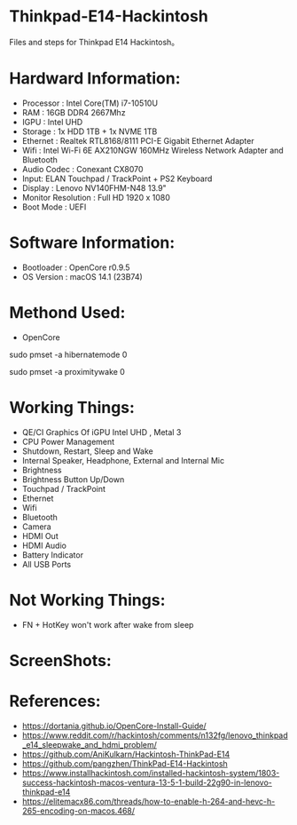 # Thinkpad-E14-Hackintosh
Files and steps for Thinkpad E14 Hackintosh。

# Hardward Information:
- Processor : Intel Core(TM) i7-10510U
- RAM : 16GB DDR4 2667Mhz
- IGPU : Intel UHD 
- Storage : 1x HDD 1TB + 1x NVME 1TB
- Ethernet : Realtek RTL8168/8111 PCI-E Gigabit Ethernet Adapter
- Wifi : Intel Wi-Fi 6E AX210NGW 160MHz Wireless Network Adapter and Bluetooth
- Audio Codec : Conexant CX8070
- Input: ELAN Touchpad / TrackPoint + PS2 Keyboard
- Display : Lenovo NV140FHM-N48 13.9"
- Monitor Resolution : Full HD 1920 x 1080
- Boot Mode : UEFI

# Software Information:
- Bootloader : OpenCore r0.9.5
- OS Version : macOS 14.1 (23B74)

# Methond Used:
- OpenCore

sudo pmset -a hibernatemode 0

sudo pmset -a proximitywake 0

# Working Things:
- QE/CI Graphics Of iGPU Intel UHD , Metal 3
- CPU Power Management
- Shutdown, Restart, Sleep and Wake
- Internal Speaker, Headphone, External and Internal Mic
- Brightness
- Brightness Button Up/Down
- Touchpad / TrackPoint
- Ethernet
- Wifi
- Bluetooth
- Camera
- HDMI Out
- HDMI Audio
- Battery Indicator
- All USB Ports

# Not Working Things:
- FN + HotKey won't work after wake from sleep

# ScreenShots:

# References:
- https://dortania.github.io/OpenCore-Install-Guide/
- https://www.reddit.com/r/hackintosh/comments/n132fg/lenovo_thinkpad_e14_sleepwake_and_hdmi_problem/
- https://github.com/AniKulkarn/Hackintosh-ThinkPad-E14
- https://github.com/pangzhen/ThinkPad-E14-Hackintosh
- https://www.installhackintosh.com/installed-hackintosh-system/1803-success-hackintosh-macos-ventura-13-5-1-build-22g90-in-lenovo-thinkpad-e14
- https://elitemacx86.com/threads/how-to-enable-h-264-and-hevc-h-265-encoding-on-macos.468/
